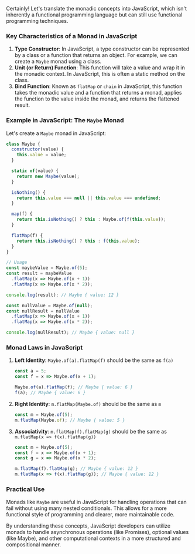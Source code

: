 Certainly! Let's translate the monadic concepts into JavaScript, which isn't inherently a functional programming language but can still use functional programming techniques.

### Key Characteristics of a Monad in JavaScript

1. **Type Constructor**: In JavaScript, a type constructor can be represented by a class or a function that returns an object. For example, we can create a `Maybe` monad using a class.
2. **Unit (or Return) Function**: This function will take a value and wrap it in the monadic context. In JavaScript, this is often a static method on the class.
3. **Bind Function**: Known as `flatMap` or `chain` in JavaScript, this function takes the monadic value and a function that returns a monad, applies the function to the value inside the monad, and returns the flattened result.

### Example in JavaScript: The `Maybe` Monad

Let's create a `Maybe` monad in JavaScript:

```JavaScript
class Maybe {
  constructor(value) {
    this.value = value;
  }

  static of(value) {
    return new Maybe(value);
  }

  isNothing() {
    return this.value === null || this.value === undefined;
  }

  map(f) {
    return this.isNothing() ? this : Maybe.of(f(this.value));
  }

  flatMap(f) {
    return this.isNothing() ? this : f(this.value);
  }
}

// Usage
const maybeValue = Maybe.of(5);
const result = maybeValue
  .flatMap(x => Maybe.of(x + 1))
  .flatMap(x => Maybe.of(x * 2));

console.log(result); // Maybe { value: 12 }

const nullValue = Maybe.of(null);
const nullResult = nullValue
  .flatMap(x => Maybe.of(x + 1))
  .flatMap(x => Maybe.of(x * 2));

console.log(nullResult); // Maybe { value: null }
```

### Monad Laws in JavaScript

1. **Left Identity**: `Maybe.of(a).flatMap(f)` should be the same as `f(a)`
    
    ```JavaScript
    const a = 5;
    const f = x => Maybe.of(x + 1);
    
    Maybe.of(a).flatMap(f); // Maybe { value: 6 }
    f(a); // Maybe { value: 6 }
    ```
    
2. **Right Identity**: `m.flatMap(Maybe.of)` should be the same as `m`
    
    ```JavaScript
    const m = Maybe.of(5);
    m.flatMap(Maybe.of); // Maybe { value: 5 }
    ```
    
3. **Associativity**: `m.flatMap(f).flatMap(g)` should be the same as `m.flatMap(x => f(x).flatMap(g))`
    
    ```JavaScript
    const m = Maybe.of(5);
    const f = x => Maybe.of(x + 1);
    const g = x => Maybe.of(x * 2);
    
    m.flatMap(f).flatMap(g); // Maybe { value: 12 }
    m.flatMap(x => f(x).flatMap(g)); // Maybe { value: 12 }
    ```
    

### Practical Use

Monads like `Maybe` are useful in JavaScript for handling operations that can fail without using many nested conditionals. This allows for a more functional style of programming and clearer, more maintainable code.

By understanding these concepts, JavaScript developers can utilize monads to handle asynchronous operations (like Promises), optional values (like Maybe), and other computational contexts in a more structured and compositional manner.